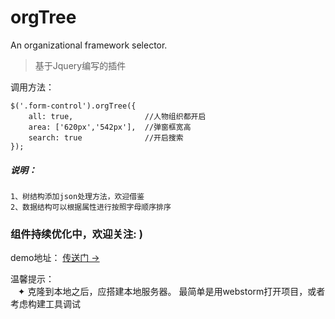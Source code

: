 # orgTree
An organizational framework selector.

> 基于Jquery编写的插件

调用方法：

	$('.form-control').orgTree({
        all: true,                //人物组织都开启
        area: ['620px','542px'],  //弹窗框宽高
        search: true              //开启搜索
	});


##### 说明：
	1、树结构添加json处理方法，欢迎借鉴
	2、数据结构可以根据属性进行按照字母顺序排序

### 组件持续优化中，欢迎关注: )


demo地址： [传送门 →](https://joinfisher.github.io/orgTree/)

温馨提示： <br>
    ✦ 克隆到本地之后，应搭建本地服务器。 最简单是用webstorm打开项目，或者考虑构建工具调试
